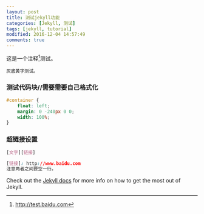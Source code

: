 ```yaml
---
layout: post
title: 测试jekyll功能 
categories: [Jekyll, 测试]
tags: [jekyll, tutorial]
modified: 2016-12-04 14:57:49
comments: true
---
```


这是一个注释[^1]测试。

<!--more-->
`灰底黄字测试。`

### 测试代码块//需要需要自己格式化
~~~css
#container {
    float: left;
    margin: 0 -240px 0 0;
    width: 100%;
}
~~~

### 超链接设置
~~~css
[文字][链接]

[链接]: http://www.baidu.com
注意两者之间要空一行。
~~~


Check out the [Jekyll docs][jekyll] for more info on how to get the most out of Jekyll. 

[jekyll]:      http://jekyllrb.com








[^1]: <http://test.baidu.com>


